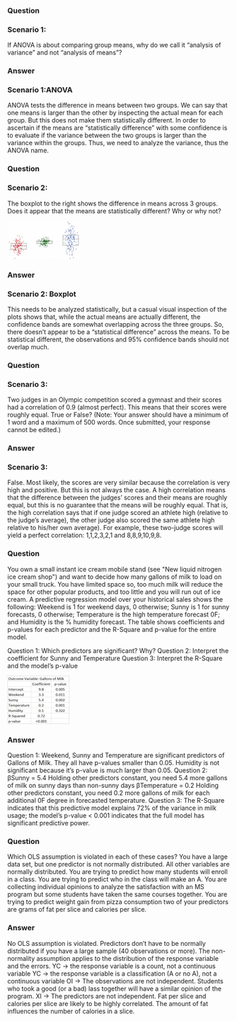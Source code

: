 ### Question
### Scenario 1: 
If ANOVA is about comparing group means, why do we call it “analysis of variance” and not “analysis of means”?

### Answer
### Scenario 1:ANOVA
ANOVA tests the difference in means between two groups. We can say that one means is larger than the other by inspecting the actual mean for each group. But this does not make them statistically different. In order to ascertain if the means are “statistically difference” with some confidence is to evaluate if the variance between the two groups is larger than the variance within the groups. Thus, we need to analyze the variance, thus the ANOVA name.

### Question
### Scenario 2: 
The boxplot to the right shows the difference in means across 3 groups. Does it appear that the means are statistically different? Why or why not?

![alt tag](https://raw.githubusercontent.com/jpsuen/ITEC621_Class_Files/master/Lecture_Slides/Chapter_3/3.5%2Bknowledge%2Bcheck.jpg)

### Answer
### Scenario 2: Boxplot
This needs to be analyzed statistically, but a casual visual inspection of the plots shows that, while the actual means are actually different, the confidence bands are somewhat overlapping across the three groups. So, there doesn’t appear to be a “statistical difference” across the means. To be statistical different, the observations and 95% confidence bands should not overlap much.

### Question
### Scenario 3: 
Two judges in an Olympic competition scored a gymnast and their scores had a correlation of 0.9 (almost perfect). This means that their scores were roughly equal. True or False?
(Note: Your answer should have a minimum of 1 word and a maximum of 500 words. Once submitted, your response cannot be edited.)

### Answer
### Scenario 3:
False. Most likely, the scores are very similar because the correlation is very high and positive. But this is not always the case. A high correlation means that the difference between the judges’ scores and their means are roughly equal, but this is no guarantee that the means will be roughly equal. That is, the high correlation says that if one judge scored an athlete high (relative to the judge’s average), the other judge also scored the same athlete high relative to his/her own average). For example, these two-judge scores will yield a perfect correlation: 1,1,2,3,2,1 and 8,8,9,10,9,8.

### Question
You own a small instant ice cream mobile stand (see "New liquid nitrogen ice cream shop") and want to decide how many gallons of milk to load on your small truck. You have limited space so, too much milk will reduce the space for other popular products, and too little and you will run out of ice cream. A predictive regression model over your historical sales shows the following:
Weekend is 1 for weekend days, 0 otherwise; Sunny is 1 for sunny forecasts, 0 otherwise; Temperature is the high temperature forecast 0F; and Humidity is the % humidity forecast. The table shows coefficients and p-values for each predictor and the R-Square and p-value for the entire model.

Question 1: Which predictors are significant? Why?
Question 2: Interpret the coefficient for Sunny and Temperature
Question 3: Interpret the R-Square and the model’s p-value

![alt tag](https://raw.githubusercontent.com/jpsuen/ITEC621_Class_Files/master/Lecture_Slides/Chapter_3/3.10%2Bknowledge%2Bcheck.jpg)


### Answer
Question 1:
Weekend, Sunny and Temperature are significant predictors of Gallons of Milk. They all have p-values smaller than 0.05. Humidity is not significant because it’s p-value is much larger than 0.05.
Question 2:
βSunny = 5.4 Holding other predictors constant, you need 5.4 more gallons of milk on sunny days than non-sunny days
βTemperature = 0.2 Holding other predictors constant, you need 0.2 more gallons of milk for each additional 0F degree in forecasted temperature.
Question 3:
The R-Square indicates that this predictive model explains 72% of the variance in milk usage; the model’s p-value < 0.001 indicates that the full model has significant predictive power.

### Question
Which OLS assumption is violated in each of these cases?
You have a large data set, but one predictor is not normally distributed. All other variables are normally distributed.
You are trying to predict how many students will enroll in a class.
You are trying to predict who in the class will make an A.
You are collecting individual opinions to analyze the satisfaction with an MS program but some students have taken the same courses together.
You are trying to predict weight gain from pizza consumption two of your predictors are grams of fat per slice and calories per slice.

### Answer
No OLS assumption is violated. Predictors don’t have to be normally distributed if you have a large sample (40 observations or more). The non-normality assumption applies to the distribution of the response variable and the errors.
YC → the response variable is a count, not a continuous variable
YC → the response variable is a classification (A or no A), not a continuous variable
OI → The observations are not independent. Students who took a good (or a bad) lass together will have a similar opinion of the program.
XI → The predictors are not independent. Fat per slice and calories per slice are likely to be highly correlated. The amount of fat influences the number of calories in a slice.